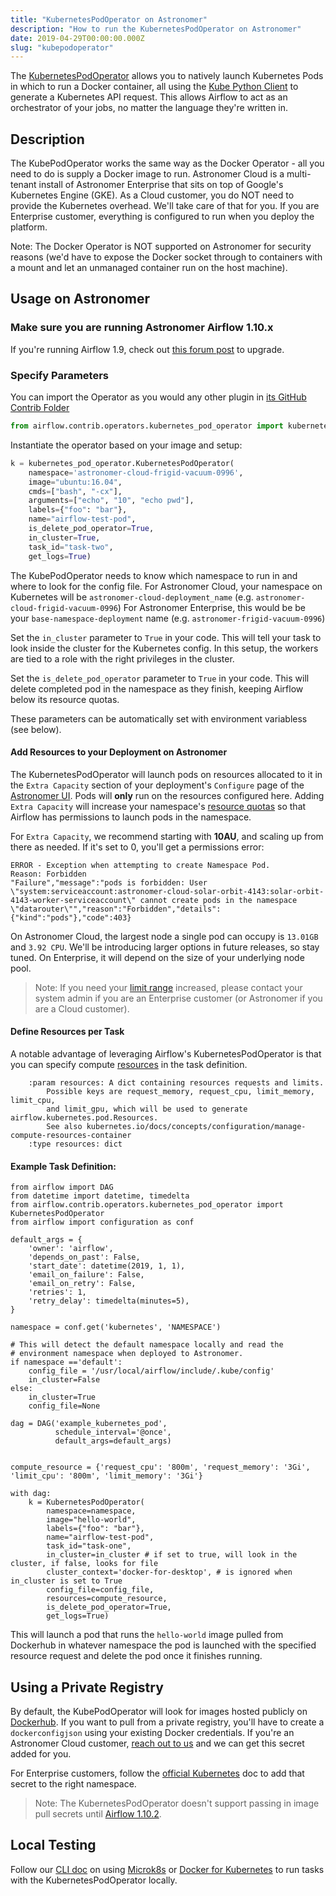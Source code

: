 ```yaml
---
title: "KubernetesPodOperator on Astronomer"
description: "How to run the KubernetesPodOperator on Astronomer"
date: 2019-04-29T00:00:00.000Z
slug: "kubepodoperator"
---
```


The [KubernetesPodOperator](https://github.com/apache/airflow/blob/v1-10-stable/airflow/contrib/operators/kubernetes_pod_operator.py) allows you to natively launch Kubernetes Pods in which to run a Docker container, all using the [Kube Python Client](https://github.com/kubernetes-client/python) to generate a Kubernetes API request. This allows Airflow to act as an orchestrator of your jobs, no matter the language they're written in.

## Description

The KubePodOperator works the same way as the Docker Operator - all you need to do is supply a Docker image to run. Astronomer Cloud is a multi-tenant install of Astronomer Enterprise that sits on top of Google's Kubernetes Engine (GKE). As a Cloud customer, you do NOT need to provide the Kubernetes overhead. We'll take care of that for you. If you are Enterprise customer, everything is configured to run when you deploy the platform.

Note: The Docker Operator is NOT supported on Astronomer for security reasons (we'd have to expose the Docker socket through to containers with a mount and let an unmanaged container run on the host machine).

## Usage on Astronomer

### Make sure you are running Astronomer Airflow 1.10.x

If you're running Airflow 1.9, check out [this forum post](https://forum.astronomer.io/t/how-do-i-run-airflow-1-10-on-astronomer-v0-7/58) to upgrade.

### Specify Parameters

You can import the Operator as you would any other plugin in [its GitHub Contrib Folder](https://github.com/apache/airflow/blob/v1-10-stable/airflow/contrib/operators/kubernetes_pod_operator.py)

```python
from airflow.contrib.operators.kubernetes_pod_operator import kubernetes_pod_operator
```

Instantiate the operator based on your image and setup:

```python
k = kubernetes_pod_operator.KubernetesPodOperator(
    namespace='astronomer-cloud-frigid-vacuum-0996',
    image="ubuntu:16.04",
    cmds=["bash", "-cx"],
    arguments=["echo", "10", "echo pwd"],
    labels={"foo": "bar"},
    name="airflow-test-pod",
    is_delete_pod_operator=True,
    in_cluster=True,
    task_id="task-two",
    get_logs=True)
```

The KubePodOperator needs to know which namespace to run in and where to look for the config file.
For Astronomer Cloud, your namespace on Kubernetes will be `astronomer-cloud-deployment_name` (e.g. `astronomer-cloud-frigid-vacuum-0996`)
For Astronomer Enterprise, this would be be your `base-namespace-deployment` name (e.g. `astronomer-frigid-vacuum-0996`)

Set the `in_cluster` parameter to `True` in your code. This will tell your task to look inside the cluster for the Kubernetes config. In this setup, the workers are tied to a role with the right privileges in the cluster.

Set the `is_delete_pod_operator` parameter to `True` in your code. This will delete completed pod in the namespace as they finish, keeping Airflow below its resource quotas.

These parameters can be automatically set with environment variabless (see below).

#### Add Resources to your Deployment on Astronomer

The KubernetesPodOperator will launch pods on resources allocated to it in the `Extra Capacity` section of your deployment's `Configure` page of the [Astronomer UI](https://www.astronomer.io/docs/astronomer-ui/). Pods will **only** run on the resources configured here. Adding `Extra Capacity` will increase your namespace's [resource quotas](https://kubernetes.io/docs/concepts/policy/resource-quotas/) so that Airflow has permissions to launch pods in the namespace.

For `Extra Capacity`, we recommend starting with **10AU**, and scaling up from there as needed. If it's set to 0, you'll get a permissions error:

```
ERROR - Exception when attempting to create Namespace Pod.
Reason: Forbidden
"Failure","message":"pods is forbidden: User \"system:serviceaccount:astronomer-cloud-solar-orbit-4143:solar-orbit-4143-worker-serviceaccount\" cannot create pods in the namespace \"datarouter\"","reason":"Forbidden","details":{"kind":"pods"},"code":403}
```

On Astronomer Cloud, the largest node a single pod can occupy is `13.01GB` and `3.92 CPU`. We'll be introducing larger options in future releases, so stay tuned. On Enterprise, it will depend on the size of your underlying node pool.

> Note: If you need your [limit range](https://kubernetes.io/docs/concepts/policy/limit-range/) increased, please contact your system admin if you are an Enterprise customer (or Astronomer if you are a Cloud customer).

#### Define Resources per Task

A notable advantage of leveraging Airflow's KubernetesPodOperator is that you can specify compute [resources](https://github.com/apache/airflow/blob/master/airflow/contrib/operators/kubernetes_pod_operator.py#L85) in the task definition.

```
    :param resources: A dict containing resources requests and limits.
        Possible keys are request_memory, request_cpu, limit_memory, limit_cpu,
        and limit_gpu, which will be used to generate airflow.kubernetes.pod.Resources.
        See also kubernetes.io/docs/concepts/configuration/manage-compute-resources-container
    :type resources: dict
```

#### Example Task Definition:

```
from airflow import DAG
from datetime import datetime, timedelta
from airflow.contrib.operators.kubernetes_pod_operator import KubernetesPodOperator
from airflow import configuration as conf

default_args = {
    'owner': 'airflow',
    'depends_on_past': False,
    'start_date': datetime(2019, 1, 1),
    'email_on_failure': False,
    'email_on_retry': False,
    'retries': 1,
    'retry_delay': timedelta(minutes=5),
}

namespace = conf.get('kubernetes', 'NAMESPACE')

# This will detect the default namespace locally and read the 
# environment namespace when deployed to Astronomer.
if namespace =='default':
    config_file = '/usr/local/airflow/include/.kube/config'
    in_cluster=False
else:
    in_cluster=True
    config_file=None

dag = DAG('example_kubernetes_pod',
          schedule_interval='@once',
          default_args=default_args)


compute_resource = {'request_cpu': '800m', 'request_memory': '3Gi', 'limit_cpu': '800m', 'limit_memory': '3Gi'}

with dag:
    k = KubernetesPodOperator(
        namespace=namespace,
        image="hello-world",
        labels={"foo": "bar"},
        name="airflow-test-pod",
        task_id="task-one",
        in_cluster=in_cluster # if set to true, will look in the cluster, if false, looks for file
        cluster_context='docker-for-desktop', # is ignored when in_cluster is set to True
        config_file=config_file,
        resources=compute_resource,
        is_delete_pod_operator=True,
        get_logs=True)
```

This will launch a pod that runs the `hello-world` image pulled from Dockerhub in whatever namespace the pod is launched with the specified resource request and delete the pod once it finishes running.

## Using a Private Registry

By default, the KubePodOperator will look for images hosted publicly on [Dockerhub](https://hub.docker.com/). If you want to pull from a private registry, you'll have to create a `dockerconfigjson` using your existing Docker credentials.
If you're an Astronomer Cloud customer, [reach out to us](support@astronomer.io) and we can get this secret added for you.

For Enterprise customers, follow the [official Kubernetes](https://kubernetes.io/docs/tasks/configure-pod-container/pull-image-private-registry/#registry-secret-existing-credentials) doc to add that secret to the right namespace.

> Note: The KubernetesPodOperator doesn't support passing in image pull secrets until [Airflow 1.10.2](https://github.com/apache/airflow/blob/master/CHANGELOG.txt#L526).

## Local Testing

Follow our [CLI doc](https://www.astronomer.io/docs/cli-kubepodoperator/) on using [Microk8s](https://microk8s.io/) or [Docker for Kubernetes](https://matthewpalmer.net/kubernetes-app-developer/articles/how-to-run-local-kubernetes-docker-for-mac.html) to run tasks with the KubernetesPodOperator locally.
